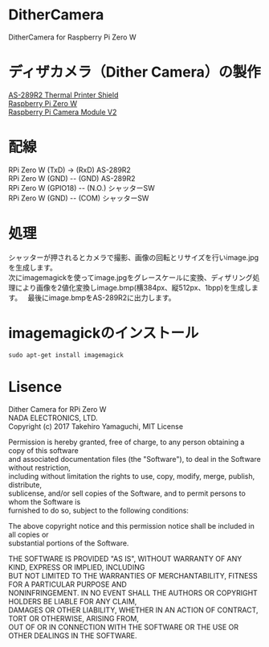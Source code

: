 # DitherCamera
DitherCamera for Raspberry Pi Zero W

# ディザカメラ（Dither Camera）の製作
[AS-289R2 Thermal Printer Shield](http://www.nada.co.jp/as289r2/)  
[Raspberry Pi Zero W](https://www.raspberrypi.org/)  
[Raspberry Pi Camera Module V2](https://www.raspberrypi.org/)  

# 配線
RPi Zero W (TxD) -> (RxD) AS-289R2  
RPi Zero W (GND) -- (GND) AS-289R2  
RPi Zero W (GPIO18) -- (N.O.) シャッターSW  
RPi Zero W (GND) -- (COM) シャッターSW  

# 処理
シャッターが押されるとカメラで撮影、画像の回転とリサイズを行いimage.jpgを生成します。  
次にimagemagickを使ってimage.jpgをグレースケールに変換、ディザリング処理により画像を2値化変換しimage.bmp(横384px、縦512px、1bpp)を生成します。  
最後にimage.bmpをAS-289R2に出力します。  

# imagemagickのインストール
```
sudo apt-get install imagemagick
```

# Lisence
Dither Camera for RPi Zero W  
NADA ELECTRONICS, LTD.  
Copyright (c) 2017 Takehiro Yamaguchi, MIT License  

Permission is hereby granted, free of charge, to any person obtaining a copy of this software  
and associated documentation files (the "Software"), to deal in the Software without restriction,  
including without limitation the rights to use, copy, modify, merge, publish, distribute,  
sublicense, and/or sell copies of the Software, and to permit persons to whom the Software is  
furnished to do so, subject to the following conditions:  

The above copyright notice and this permission notice shall be included in all copies or  
substantial portions of the Software.  

THE SOFTWARE IS PROVIDED "AS IS", WITHOUT WARRANTY OF ANY KIND, EXPRESS OR IMPLIED, INCLUDING  
BUT NOT LIMITED TO THE WARRANTIES OF MERCHANTABILITY, FITNESS FOR A PARTICULAR PURPOSE AND  
NONINFRINGEMENT. IN NO EVENT SHALL THE AUTHORS OR COPYRIGHT HOLDERS BE LIABLE FOR ANY CLAIM,  
DAMAGES OR OTHER LIABILITY, WHETHER IN AN ACTION OF CONTRACT, TORT OR OTHERWISE, ARISING FROM,  
OUT OF OR IN CONNECTION WITH THE SOFTWARE OR THE USE OR OTHER DEALINGS IN THE SOFTWARE.  
